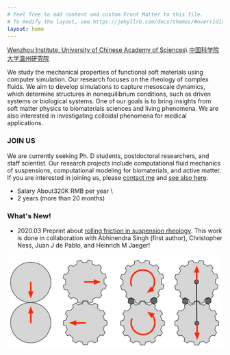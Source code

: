 ```yaml
---
# Feel free to add content and custom Front Matter to this file.
# To modify the layout, see https://jekyllrb.com/docs/themes/#overriding-theme-defaults
layout: home
---
```


[Wenzhou Institute, University of Chinese Academy of Sciences](http://www.wibe.ac.cn)\\
[中国科学院大学温州研究院](http://www.wibe.ac.cn)

We study the mechanical properties of functional soft materials using computer simulation. Our research focuses on the rheology of complex fluids. We aim to develop simulations to capture mesoscale dynamics, which determine structures in nonequilibrium conditions, such as driven systems or biological systems. One of our goals is to bring insights from soft matter physics to biomaterials sciences and living phenomena. We are also interested in investigating colloidal phenomena for medical applications.

### **JOIN US**
We are currently seeking Ph. D students, postdoctoral researchers, and staff scientist. Our research projects include computational fluid mechanics of suspensions, computational modeling for biomaterials, and active matter. If you are interested in joining us, please [contact me](mailto:seto@wibe.ac.cn) and [see also here](http://www.wiucas.ac.cn/hr/2020/272.html).

- Salary  About320K RMB per year \\
- 2 years (more than 20 months) 


### **What's New!** 
- 2020.03 Preprint about [rolling friction in suspension rheology](https://arxiv.org/abs/2002.10996). This work is done in collaboration with Abhinendra Singh (first author), Christopher Ness, Juan J de Pablo, and Heinrich M Jaeger!

![rolling friction](/assets/img/rolling_friction.jpg)
